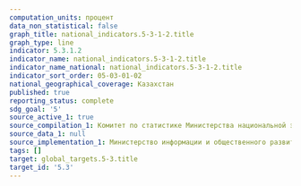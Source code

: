 ```yaml
---
computation_units: процент
data_non_statistical: false
graph_title: national_indicators.5-3-1-2.title
graph_type: line
indicator: 5.3.1.2
indicator_name: national_indicators.5-3-1-2.title
indicator_name_national: national_indicators.5-3-1-2.title
indicator_sort_order: 05-03-01-02
national_geographical_coverage: Казахстан
published: true
reporting_status: complete
sdg_goal: '5'
source_active_1: true
source_compilation_1: Комитет по статистике Министерства национальной экономики РК
source_data_1: null
source_implementation_1: Министерство информации и общественного развития РК
tags: []
target: global_targets.5-3.title
target_id: '5.3'
---
```

